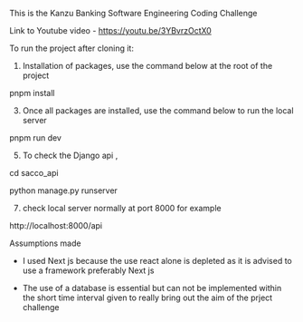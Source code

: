 This is the Kanzu Banking Software Engineering Coding Challenge 

Link to Youtube video - https://youtu.be/3YBvrzOctX0

To run the project after cloning it:

1. Installation of packages, use the command below at the root of the project
   
pnpm install

3. Once all packages are installed, use the command below to run the local server

pnpm run dev

5. To check the Django api ,

cd sacco_api

python manage.py runserver

7. check local server normally at port 8000 for example

  http://localhost:8000/api

Assumptions made

- I used Next js because the use react alone is depleted as it is advised to use a framework preferably Next js

- The use of a database is essential but can not be implemented within the short time interval given to really bring out the aim of the prject challenge
